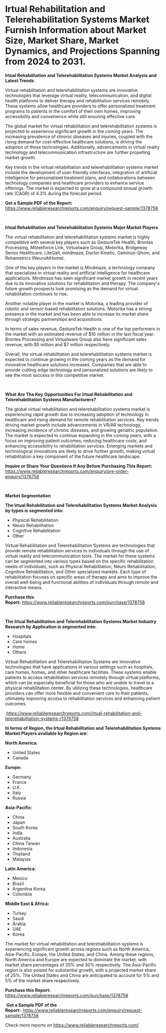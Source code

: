 <p><h1>Irtual Rehabilitation and Telerehabilitation Systems Market Furnish Information about Market Size, Market Share, Market Dynamics, and Projections Spanning from 2024 to 2031.</h1></p><p><strong>Irtual Rehabilitation and Telerehabilitation Systems Market Analysis and Latest Trends</strong></p>
<p><p>Virtual rehabilitation and telerehabilitation systems are innovative technologies that leverage virtual reality, telecommunication, and digital health platforms to deliver therapy and rehabilitation services remotely. These systems allow healthcare providers to offer personalized treatment programs to patients in the comfort of their own homes, improving accessibility and convenience while still ensuring effective care.</p><p>The global market for virtual rehabilitation and telerehabilitation systems is projected to experience significant growth in the coming years. The increasing prevalence of chronic diseases and injuries, coupled with the rising demand for cost-effective healthcare solutions, is driving the adoption of these technologies. Additionally, advancements in virtual reality technology and telecommunication infrastructure are further propelling market growth.</p><p>Key trends in the virtual rehabilitation and telerehabilitation systems market include the development of user-friendly interfaces, integration of artificial intelligence for personalized treatment plans, and collaborations between technology companies and healthcare providers to enhance service offerings. The market is expected to grow at a compound annual growth rate (CAGR) of 4.3% during the forecast period.</p></p>
<p><strong>Get a Sample PDF of the Report:&nbsp;</strong> <a href="https://www.reliableresearchreports.com/enquiry/request-sample/1378758">https://www.reliableresearchreports.com/enquiry/request-sample/1378758</a></p>
<p>&nbsp;</p>
<p><strong>Irtual Rehabilitation and Telerehabilitation Systems Major Market Players</strong></p>
<p><p>The virtual rehabilitation and telerehabilitation systems market is highly competitive with several key players such as GestureTek Health, Brontes Processing, Motekforce Link, Virtualware Group, Motorika, Bridgeway Senior Healthcare, LiteGait, mindmaze, Doctor Kinetic, Geminus-Qhom, and Rehametrics (NeuroAtHome).</p><p>One of the key players in the market is Mindmaze, a technology company that specializes in virtual reality and artificial intelligence for healthcare applications. Mindmaze has seen significant market growth in recent years due to its innovative solutions for rehabilitation and therapy. The company's future growth prospects look promising as the demand for virtual rehabilitation continues to rise.</p><p>Another notable player in the market is Motorika, a leading provider of robotic and sensor-based rehabilitation solutions. Motorika has a strong presence in the market and has been able to increase its market share through strategic partnerships and acquisitions.</p><p>In terms of sales revenue, GestureTek Health is one of the top performers in the market with an estimated revenue of $10 million in the last fiscal year. Brontes Processing and Virtualware Group also have significant sales revenue, with $5 million and $7 million respectively.</p><p>Overall, the virtual rehabilitation and telerehabilitation systems market is expected to continue growing in the coming years as the demand for innovative healthcare solutions increases. Companies that are able to provide cutting-edge technology and personalized solutions are likely to see the most success in this competitive market.</p></p>
<p>&nbsp;</p>
<p><strong>What Are The Key Opportunities For Irtual Rehabilitation and Telerehabilitation Systems Manufacturers?</strong></p>
<p><p>The global virtual rehabilitation and telerehabilitation systems market is experiencing rapid growth due to increasing adoption of technology in healthcare and rising demand for remote rehabilitation services. Key trends driving market growth include advancements in VR/AR technology, increasing incidence of chronic diseases, and growing geriatric population. The market is expected to continue expanding in the coming years, with a focus on improving patient outcomes, reducing healthcare costs, and enhancing accessibility to rehabilitation services. Emerging markets and technological innovations are likely to drive further growth, making virtual rehabilitation a key component of the future healthcare landscape.</p></p>
<p><strong>Inquire or Share Your Questions If Any Before Purchasing This Report:</strong> <a href="https://www.reliableresearchreports.com/enquiry/pre-order-enquiry/1378758">https://www.reliableresearchreports.com/enquiry/pre-order-enquiry/1378758</a></p>
<p>&nbsp;</p>
<p><strong>Market Segmentation</strong></p>
<p><strong>The Irtual Rehabilitation and Telerehabilitation Systems Market Analysis by types is segmented into:</strong></p>
<p><ul><li>Physical Rehabilitation</li><li>Neuro Rehabilitation</li><li>Cognitive Rehabilitation</li><li>Other</li></ul></p>
<p><p>Virtual Rehabilitation and Telerehabilitation Systems are technologies that provide remote rehabilitation services to individuals through the use of virtual reality and telecommunication tools. The market for these systems can be segmented into various types based on the specific rehabilitation needs of individuals, such as Physical Rehabilitation, Neuro Rehabilitation, Cognitive Rehabilitation, and Other specialized markets. Each type of rehabilitation focuses on specific areas of therapy and aims to improve the overall well-being and functional abilities of individuals through remote and interactive means.</p></p>
<p><strong>Purchase this Report:&nbsp;</strong><a href="https://www.reliableresearchreports.com/purchase/1378758">https://www.reliableresearchreports.com/purchase/1378758</a></p>
<p>&nbsp;</p>
<p><strong>The Irtual Rehabilitation and Telerehabilitation Systems Market Industry Research by Application is segmented into:</strong></p>
<p><ul><li>Hospitals</li><li>Care homes</li><li>Home</li><li>Others</li></ul></p>
<p><p>Virtual Rehabilitation and Telerehabilitation Systems are innovative technologies that have applications in various settings such as hospitals, care homes, homes, and other healthcare facilities. These systems enable patients to access rehabilitation services remotely through virtual platforms, which can be especially beneficial for those who are unable to travel to a physical rehabilitation center. By utilizing these technologies, healthcare providers can offer more flexible and convenient care to their patients, ultimately improving access to rehabilitation services and enhancing patient outcomes.</p></p>
<p><a href="https://www.reliableresearchreports.com/irtual-rehabilitation-and-telerehabilitation-systems-r1378758">&nbsp;https://www.reliableresearchreports.com/irtual-rehabilitation-and-telerehabilitation-systems-r1378758</a></p>
<p><strong>In terms of Region, the Irtual Rehabilitation and Telerehabilitation Systems Market Players available by Region are:</strong></p>
<p>
    <p> <strong> North America: </strong>
        <ul>
            <li>United States</li>
            <li>Canada</li>
        </ul>
        </p> 
    <p> <strong> Europe: </strong>
        <ul>
            <li>Germany</li>
            <li>France</li>
            <li>U.K.</li>
            <li>Italy</li>
            <li>Russia</li>
        </ul>
        </p> 
    <p> <strong> Asia-Pacific: </strong>
        <ul>
            <li>China</li>
            <li>Japan</li>
            <li>South Korea</li>
            <li>India</li>
            <li>Australia</li>
            <li>China Taiwan</li>
            <li>Indonesia</li>
            <li>Thailand</li>
            <li>Malaysia</li>
        </ul>
        </p> 
    <p> <strong> Latin America: </strong>
        <ul>
            <li>Mexico</li>
            <li>Brazil</li>
            <li>Argentina Korea</li>
            <li>Colombia</li>
        </ul>
        </p> 
    <p> <strong> Middle East & Africa: </strong>
        <ul>
            <li>Turkey</li>
            <li>Saudi</li>
            <li>Arabia</li>
            <li>UAE</li>
            <li>Korea</li>
        </ul>
    </p>
    </p>
<p><p>The market for virtual rehabilitation and telerehabilitation systems is experiencing significant growth across regions such as North America, Asia-Pacific, Europe, the United States, and China. Among these regions, North America and Europe are expected to dominate the market, with market share percentages of 35% and 30% respectively. The Asia-Pacific region is also poised for substantial growth, with a projected market share of 25%. The United States and China are anticipated to account for 5% and 5% of the market share respectively.</p></p>
<p><strong>Purchase this Report: </strong><a href="https://www.reliableresearchreports.com/purchase/1378758">https://www.reliableresearchreports.com/purchase/1378758</a></p>
<p>&nbsp;<strong>Get a Sample PDF of the Report:&nbsp;&nbsp;</strong><a href="https://www.reliableresearchreports.com/enquiry/request-sample/1378758">https://www.reliableresearchreports.com/enquiry/request-sample/1378758</a></p>
<p><strong></strong></p>
<p>Check more reports on <a href="https://www.reliableresearchreports.com/">https://www.reliableresearchreports.com/</a></p>